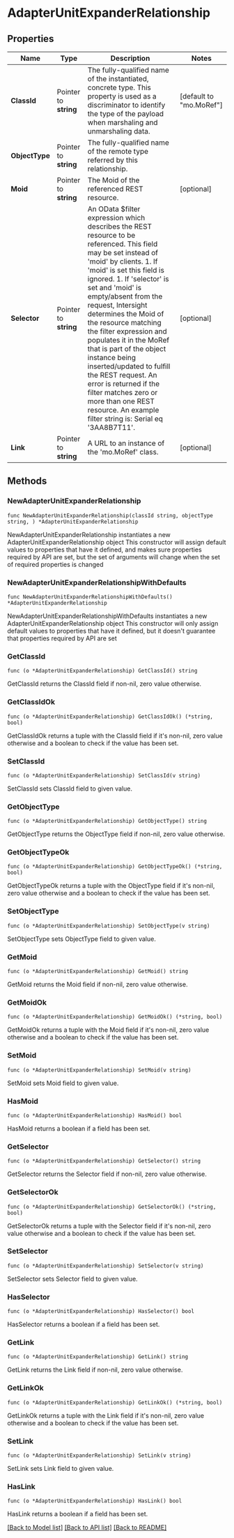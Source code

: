# AdapterUnitExpanderRelationship

## Properties

Name | Type | Description | Notes
------------ | ------------- | ------------- | -------------
**ClassId** | Pointer to **string** | The fully-qualified name of the instantiated, concrete type. This property is used as a discriminator to identify the type of the payload when marshaling and unmarshaling data. | [default to "mo.MoRef"]
**ObjectType** | Pointer to **string** | The fully-qualified name of the remote type referred by this relationship. | 
**Moid** | Pointer to **string** | The Moid of the referenced REST resource. | [optional] 
**Selector** | Pointer to **string** | An OData $filter expression which describes the REST resource to be referenced. This field may be set instead of &#39;moid&#39; by clients. 1. If &#39;moid&#39; is set this field is ignored. 1. If &#39;selector&#39; is set and &#39;moid&#39; is empty/absent from the request, Intersight determines the Moid of the resource matching the filter expression and populates it in the MoRef that is part of the object instance being inserted/updated to fulfill the REST request. An error is returned if the filter matches zero or more than one REST resource. An example filter string is: Serial eq &#39;3AA8B7T11&#39;. | [optional] 
**Link** | Pointer to **string** | A URL to an instance of the &#39;mo.MoRef&#39; class. | [optional] 

## Methods

### NewAdapterUnitExpanderRelationship

`func NewAdapterUnitExpanderRelationship(classId string, objectType string, ) *AdapterUnitExpanderRelationship`

NewAdapterUnitExpanderRelationship instantiates a new AdapterUnitExpanderRelationship object
This constructor will assign default values to properties that have it defined,
and makes sure properties required by API are set, but the set of arguments
will change when the set of required properties is changed

### NewAdapterUnitExpanderRelationshipWithDefaults

`func NewAdapterUnitExpanderRelationshipWithDefaults() *AdapterUnitExpanderRelationship`

NewAdapterUnitExpanderRelationshipWithDefaults instantiates a new AdapterUnitExpanderRelationship object
This constructor will only assign default values to properties that have it defined,
but it doesn't guarantee that properties required by API are set

### GetClassId

`func (o *AdapterUnitExpanderRelationship) GetClassId() string`

GetClassId returns the ClassId field if non-nil, zero value otherwise.

### GetClassIdOk

`func (o *AdapterUnitExpanderRelationship) GetClassIdOk() (*string, bool)`

GetClassIdOk returns a tuple with the ClassId field if it's non-nil, zero value otherwise
and a boolean to check if the value has been set.

### SetClassId

`func (o *AdapterUnitExpanderRelationship) SetClassId(v string)`

SetClassId sets ClassId field to given value.


### GetObjectType

`func (o *AdapterUnitExpanderRelationship) GetObjectType() string`

GetObjectType returns the ObjectType field if non-nil, zero value otherwise.

### GetObjectTypeOk

`func (o *AdapterUnitExpanderRelationship) GetObjectTypeOk() (*string, bool)`

GetObjectTypeOk returns a tuple with the ObjectType field if it's non-nil, zero value otherwise
and a boolean to check if the value has been set.

### SetObjectType

`func (o *AdapterUnitExpanderRelationship) SetObjectType(v string)`

SetObjectType sets ObjectType field to given value.


### GetMoid

`func (o *AdapterUnitExpanderRelationship) GetMoid() string`

GetMoid returns the Moid field if non-nil, zero value otherwise.

### GetMoidOk

`func (o *AdapterUnitExpanderRelationship) GetMoidOk() (*string, bool)`

GetMoidOk returns a tuple with the Moid field if it's non-nil, zero value otherwise
and a boolean to check if the value has been set.

### SetMoid

`func (o *AdapterUnitExpanderRelationship) SetMoid(v string)`

SetMoid sets Moid field to given value.

### HasMoid

`func (o *AdapterUnitExpanderRelationship) HasMoid() bool`

HasMoid returns a boolean if a field has been set.

### GetSelector

`func (o *AdapterUnitExpanderRelationship) GetSelector() string`

GetSelector returns the Selector field if non-nil, zero value otherwise.

### GetSelectorOk

`func (o *AdapterUnitExpanderRelationship) GetSelectorOk() (*string, bool)`

GetSelectorOk returns a tuple with the Selector field if it's non-nil, zero value otherwise
and a boolean to check if the value has been set.

### SetSelector

`func (o *AdapterUnitExpanderRelationship) SetSelector(v string)`

SetSelector sets Selector field to given value.

### HasSelector

`func (o *AdapterUnitExpanderRelationship) HasSelector() bool`

HasSelector returns a boolean if a field has been set.

### GetLink

`func (o *AdapterUnitExpanderRelationship) GetLink() string`

GetLink returns the Link field if non-nil, zero value otherwise.

### GetLinkOk

`func (o *AdapterUnitExpanderRelationship) GetLinkOk() (*string, bool)`

GetLinkOk returns a tuple with the Link field if it's non-nil, zero value otherwise
and a boolean to check if the value has been set.

### SetLink

`func (o *AdapterUnitExpanderRelationship) SetLink(v string)`

SetLink sets Link field to given value.

### HasLink

`func (o *AdapterUnitExpanderRelationship) HasLink() bool`

HasLink returns a boolean if a field has been set.


[[Back to Model list]](../README.md#documentation-for-models) [[Back to API list]](../README.md#documentation-for-api-endpoints) [[Back to README]](../README.md)


